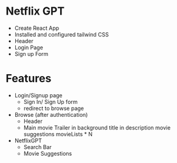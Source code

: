 # Netflix GPT
- Create React App
- Installed and configured tailwind CSS
- Header
- Login Page
- Sign up Form

# Features
- Login/Signup page
    - Sign In/ Sign Up form
    - redirect to browse page
- Browse (after authentication)
    - Header
    - Main movie
        Trailer in background
        title in description
        movie suggestions
            movieLists * N
- NetflixGPT
    - Search Bar
    - Movie Suggestions
    